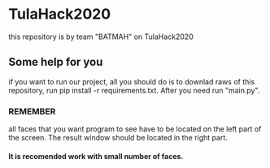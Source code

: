 # TulaHack2020
this repository is by team "ВАТМАН" on TulaHack2020
## Some help for you
if you want to run our project, all you should do is to downlad raws of this repository, run pip install -r requirements.txt.
After you need run "main.py".
### REMEMBER
all faces that you want program to see have to be located on the left part of the screen. The result window should be located in the right part.
#### It is recomended work with small number of faces.
